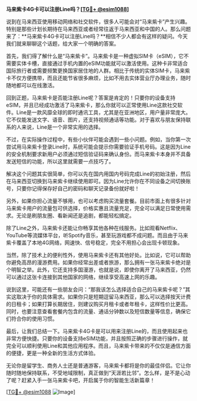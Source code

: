 **马来紫卡4G卡可以注册Line吗？[[TG💪+ @esim1088](https://t.me/s/esim1088)]**

说到在马来西亚使用移动网络和社交软件，很多人可能会对“马来紫卡”产生兴趣。特别是那些计划长期待在马来西亚或者经常往返于马来西亚和中国的人。那么问题来了：**马来紫卡4G卡可以注册Line吗？**相信不少人都会有这样的疑问。今天我们就来聊聊这个话题，给大家一个明确的答案。

首先，我们得了解什么是“马来紫卡”。马来紫卡是一种虚拟SIM卡（eSIM），它不需要实体卡槽，直接通过手机内置的eSIM功能就可以激活使用。这种卡非常适合国际旅行者或需要频繁更换国家居住地的人群。相比于传统的实体SIM卡，马来紫卡不仅方便携带，而且还能节省很多麻烦，比如不用去实体营业厅办理业务，随时随地都可以在线激活。

回到正题，马来紫卡是否能注册Line呢？答案是肯定的！只要你的设备支持eSIM，并且已经成功激活了马来紫卡，那么你就可以正常使用Line这款社交软件。Line是一款风靡全球的即时通讯工具，尤其是在亚洲地区，用户量非常庞大。它不仅能发送文字、语音、图片，还支持视频通话等功能。对于喜欢与朋友保持联系的人来说，Line是一个非常实用的选择。

不过，在实际操作过程中，有些小伙伴可能会遇到一些小问题。例如，当你第一次尝试用马来紫卡登录Line时，系统可能会提示你需要验证手机号码。这是因为Line的安全机制要求新用户必须通过短信验证码来确认身份。而马来紫卡本身并不具备发送短信的功能，所以这里就需要一点技巧了。

解决这个问题其实很简单，你可以先在国内用国内号码完成Line的初始注册，然后在马来西亚切换到马来紫卡继续使用即可。因为Line允许你在不同设备之间切换账号，只要你记得保存好自己的密码和聊天记录备份就好啦！

另外，如果你担心流量不够用，也可以考虑购买流量套餐。目前市面上有很多针对马来紫卡用户的流量包可供选择，价格实惠且流量充足，完全可以满足日常使用需求。无论是刷朋友圈、看新闻还是追剧，都能轻松搞定。

除了Line之外，马来紫卡还能让你畅享其他各种在线服务。比如观看Netflix、YouTube等流媒体平台，听Spotify音乐，甚至玩游戏都不成问题。而且由于马来紫卡覆盖了本地4G网络，网速快、信号稳定，完全不用担心会出现卡顿现象。

当然，除了技术上的便利性外，使用马来紫卡还有其他好处。比如说，它可以帮助你避免高昂的漫游费用。如果你经常出差或者旅游，那么拥有一张马来紫卡绝对是个明智之举。此外，它还支持多国漫游，也就是说，即使你离开了马来西亚，仍然可以通过这张卡连接到其他国家的网络，继续享受高速上网的乐趣。

说到这里，可能还有一些朋友会问：“那我该怎么选择适合自己的马来紫卡呢？”其实这取决于你的具体需求。如果你只是短期逗留马来西亚，那么可以选择按天计费的日租卡；如果打算长期居住，则建议购买月租卡或者年租卡，这样性价比更高。同时，也要注意查看套餐内包含的流量、通话分钟数以及短信数量等信息，确保它们符合你的使用习惯。

最后，让我们总结一下。马来紫卡4G卡是可以用来注册Line的，而且使用起来也非常方便快捷。只要你的设备支持eSIM功能，并且按照正确的步骤进行操作，就完全可以顺利使用Line和其他应用程序。而且，马来紫卡带来的不仅仅是通信方面的便捷，更是一种全新的生活方式体验。

无论你是留学生、商务人士还是普通游客，马来紫卡都将是你的最佳伴侣。它让你随时随地保持联系，不受地域限制，真正做到“天涯若比邻”。怎么样，是不是心动了呢？赶紧入手一张马来紫卡吧，开启属于你的智能生活新篇章！

[[TG💪+ @esim1088](https://t.me/s/esim1088) ![Image](https://i.postimg.cc/4NQfJmqS/Snipaste-2025-05-13-00-14-12.png)]